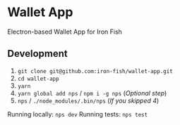 # Wallet App

Electron-based Wallet App for Iron Fish

## Development

1. `git clone git@github.com:iron-fish/wallet-app.git`
2. `cd wallet-app`
3. `yarn`
4. `yarn global add nps` / `npm i -g nps` (_Optional step_)
5. `nps` / `./node_modules/.bin/nps` (_If you skipped 4_)

Running locally: `nps dev`
Running tests: `nps test`
